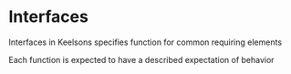 # Interfaces  

Interfaces in Keelsons specifies function for common requiring elements

Each function is expected to have a described expectation of behavior
